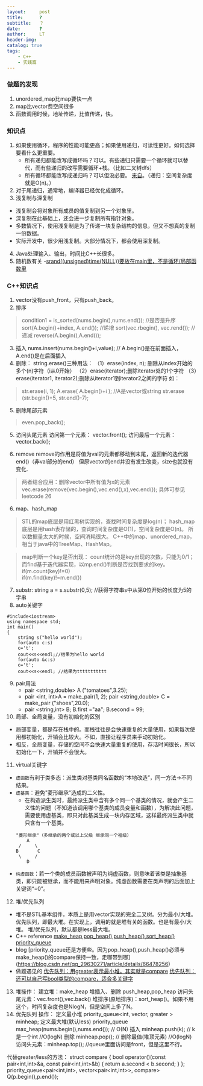 ```yaml
---
layout:     post
title:      ?
subtitle:   ？
date:       ?
author:     LT
header-img: 
catalog: true
tags:
    - C++
    - 实践篇
---
```



### 做题的发现
1. unordered_map比map要快一点
2. map比vector费空间很多
3. 函数调用时候，地址传递，比值传递，快。

### 知识点
1. 如果使用循环，程序的性能可能更高；如果使用递归，可读性更好。如何选择要看什么更重要。
    - 所有递归都能改写成循环吗？可以。有些递归只需要一个循环就可以替代，而有些递归的改写需要循环+栈。（比如二叉树dfs）
    - 所有循环都能改写成递归吗？可以但没必要。
[来自](http://stackoverflow.com/a/72694/139117)。（递归：空间复杂度就是O(n)。）
2. 对于尾递归，通常地，编译器已经优化成循环。
3. 浅复制与深复制
- 浅复制会将对象所有成员的值复制到另一个对象里。
- 深复制在此基础上，还会进一步复制所有指针对象。
- 多数情况下，使用浅复制是为了传递一块复杂结构的信息，但又不想真的复制一份数据。
- 实际开发中，很少用浅复制。大部分情况下，都会使用深复制。
4. Java处理输入、输出，时间比C++长很多。
5. 随机数有关
  -[srand((unsigned)time(NULL))要放在main里，不是循环/局部函数里](https://www.icourse163.org/forum/1001974001/topic-1004795563.htm?sortType=1&pageIndex=1)



### C++知识点
1. vector没有push_front，只有push_back。
2. 排序
>condition1 = is_sorted(nums.begin(),nums.end()); //是否是升序
>sort(A.begin()+index, A.end()); //递增
>sort(vec.rbegin(), vec.rend()); //递减
>reverse(A.begin(),A.end());
3. 插入
nums.insert(nums.begin()+i,value); // A.begin()是在前面插入，A.end()是在后面插入
4. 删除：
string.erase()三种用法：
（1）erase(index, n); 删除从index开始的多个(n)字符（i从0开始）
（2）erase(iterator);删除iterator处的1个字符
（3）erase(iterator1, iterator2);删除从iterator1到iterator2之间的字符
如：
>str.erase(i, 1);
>A.erase( A.begin()+i );    //A是vector或string
>str.erase (str.begin()+5, str.end()-7);
5. 删除尾部元素
>even.pop_back(); 
5. 访问头尾元素
访问第一个元素： vector.front();
访问最后一个元素： vector.back();

6. remove
remove的作用是将值为val的元素都移动到末尾，返回新的迭代器end()（非val部分的end）
但原vector的end并没有发生改变，size也就没有变化.
>两者结合应用：删除vector中所有值为x的元素
vec.erase(remove(vec.begin(),vec.end(),x),vec.end());
具体可参见leetcode 26

6. map、hash_map
>STL的map底层是用红黑树实现的，查找时间复杂度是log(n)；
hash_map底层是用hash表存储的，查询时间复杂度是O(1)，空间复杂度是O(n)。
所以数据量太大的时候，空间消耗很大。
>C++中的map、unordered_map，相当于java中的TreeMap、HashMap。

>map判断一个key是否出现：
count统计的是key出现的次数，只能为0/1；而find基于迭代器实现，以mp.end()判断是否找到要求的key。
if(m.count(key)!=0)   
if(m.find(key)!=m.end())
7. substr:
string a = s.substr(0,5); //获得字符串s中从第0位开始的长度为5的字串
8. auto关键字
```
#include<iostream>
using namespace std;
int main()
{
    string s("hello world");
    for(auto c:s)
    c='t';
    cout<<s<<endl;//结果为hello world
    for(auto &c:s)
    c='t';
    cout<<s<<endl; //结果为ttttttttttt
```
9. pair用法
    - pair <string,double> A ("tomatoes",3.25);
    - pair <int, int>A = make_pair(1, 2);
      pair <string,double> C = make_pair ("shoes",20.0);	
    - pair <string,int> B;  B.first ="aa";  B.second = 99;
10. 局部、全局变量，没有初始化的区别
  - 局部变量，都是存在栈中的。而栈往往是会快速重复的大量使用，如果每次使用都初始化，开销会比较大。不如，直接让程序员来手动初始化。
  - 相反，全局变量，存储的空间不会快速大量重复的使用，存活时间很长，所以初始化一下，开销并不会很大。
11. virtual关键字
  - `虚函数`有利于类多态：派生类对基类同名函数的“本地改造”，同一方法->不同结果。
  - `虚基类`：避免"菱形继承"造成的二义性。
    * 在构造派生类时，最终派生类中含有多个同一个基类的情况，就会产生二义性的问题（不知道该调用哪个基类的成员变量和函数），为解决此问题，需要使用虚基类，即只对此基类生成一块内存区域，这样最终派生类中就只含有一个基类。
    ```
    "菱形继承"（多继承的两个或以上父级 继承同一个祖级）
        A 
     /     \ 
    B       C 
     \     / 
        D
    ```  
  - `纯虚函数`：若一个类的成员函数被声明为纯虚函数，则意味着该类是抽象基类，即只能被继承，而不能用来声明对象。纯虚函数需要在类声明的后面加上关键词“=0”。

12. 堆/优先队列
  - 堆不是STL基本组件，本质上是用vector实现的完全二叉树。分为最小/大堆。
   优先队列，即最大堆。在实现上，调用的就是堆有关的函数。也是有最小/大堆。
   堆/优先队列，默认都是less最大堆。
  - C++ reference
    [make_heap,pop_heap(),push_heap(),sort_heap()](http://www.cplusplus.com/reference/algorithm/make_heap/)
    [priority_queue](http://www.cplusplus.com/reference/queue/priority_queue/priority_queue/)
  - blog
    [priority_queue还是方便些。因为pop_heap(),push_heap()必须与make_heap()的compare保持一致，走哪带到哪] (https://blog.csdn.net/qq_29630271/article/details/66478256)
  - 做题遇见的
    [优先队列：用greater表示最小堆。其实就是compare](https://www.jiuzhang.com/problem/best-time-to-buy-and-sell-stock-v/)
    [优先队列：还可以自己写bool类型的compare，适合多关键字](https://leetcode.com/problems/merge-k-sorted-lists/discuss/10527/Difference-between-Priority-Queue-and-Heap-and-C%2B%2B-implementation)

13. 堆操作：
  建立堆：make_heap
  堆插入、删除 push_heap,pop_heap
  访问头尾元素：vec.front(),vec.back()
  堆排序(原地排序)：sort_heap()。如果不用这个，时间复杂度也是NlogN，但是空间上多了N。
14. 优先队列 操作：
  定义最小堆            priority_queue<int, vector<int>, greater<int> > minheap;
  定义最大堆(默认less)   priority_queue<int> max_heap(nums.begin(),nums.end());  // O(N)
  插入 minheap.push(k);        // k是一个int           //O(logN)
  删除 minheap.pop();          // 删除最值(堆顶元素)    //O(logN)
  访问头元素：minheap.top();    //queue里面访问是front，但是这里不行。
  
  代替greater/less的方法：
  struct compare {
  bool operator()(const pair<int,int>&a, const pair<int,int>&b) {
      return a.second < b.second;
    }
  };
  priority_queue<pair<int,int>, vector<pair<int,int>>, compare> Q(p.begin(),p.end());